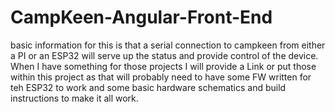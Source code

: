 # CampKeen-Angular-Front-End

basic information for this is that a serial connection to campkeen from either a PI or an ESP32 will serve up the status and provide control of the device. When I have something for those projects I will provide a Link or put those within this project as that will probably need to have some FW written for teh ESP32 to work and some basic hardware schematics and build instructions to make it all work. 
